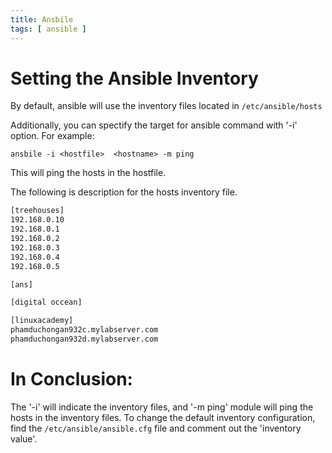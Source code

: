 ```yaml
---
title: Ansbile 
tags: [ ansible ]
---
```


# Setting the Ansible Inventory 

By default, ansible will use the inventory files located in `/etc/ansible/hosts`

Additionally, you can spectify the target for ansible command with '-i' option. For example:

`ansbile -i <hostfile>  <hostname> -m ping`

This will ping the hosts in the hostfile.

The following is description for the hosts inventory file.

```bash
[treehouses]
192.168.0.10
192.168.0.1
192.168.0.2
192.168.0.3
192.168.0.4
192.168.0.5

[ans]

[digital occean]

[linuxacademy]
phamduchongan932c.mylabserver.com
phamduchongan932d.mylabserver.com 

```
# In Conclusion:

The '-i' will indicate the inventory files, and '-m ping' module will ping the hosts in the inventory files. To change the default inventory configuration, find the `/etc/ansible/ansible.cfg` file and comment out the 'inventory value'.


